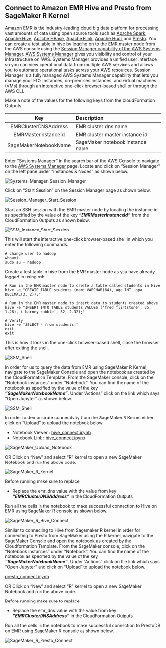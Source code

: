 ## Connect to Amazon EMR Hive and Presto from SageMaker R Kernel

[Amazon EMR](https://aws.amazon.com/emr/?nc2=h_ql_prod_an_emr&whats-new-cards.sort-by=item.additionalFields.postDateTime&whats-new-cards.sort-order=desc) is the industry-leading cloud big data platform for processing vast amounts of data using open source tools such as [Apache Spark](https://aws.amazon.com/emr/features/spark/), [Apache Hive](https://aws.amazon.com/emr/features/hive/), [Apache HBase](https://aws.amazon.com/emr/features/hbase/), [Apache Flink](https://aws.amazon.com/blogs/big-data/use-apache-flink-on-amazon-emr/), [Apache Hudi](https://aws.amazon.com/emr/features/hudi/), and [Presto](https://aws.amazon.com/emr/features/presto/). You can create a test table in hive by logging on to the EMR master node from the AWS console using the [Session Manager capability of the AWS Systems Manager](https://docs.aws.amazon.com/systems-manager/latest/userguide/session-manager.html). [AWS Systems Manager](https://aws.amazon.com/systems-manager/) gives you visibility and control of your infrastructure on AWS. Systems Manager provides a unified user interface so you can view operational data from multiple AWS services and allows you to automate operational tasks across your AWS resources. Session Manager is a fully managed AWS Systems Manager capability that lets you manage your EC2 instances, on-premises instances, and virtual machines (VMs) through an interactive one-click browser-based shell or through the AWS CLI.

Make a note of the values for the following keys from the CloudFormation Outputs.

| Key | Description |
| :-------------: |:-------------| 
| EMRClusterDNSAddress | EMR cluster dns name |
| EMRMasterInstanceId | EMR cluster master instance id |
| SageMakerNotebookName | SageMaker notebook instance name |	
	
Enter “Systems Manager” in the search bar of the AWS Console to navigate to the [AWS Systems Manager](https://docs.aws.amazon.com/systems-manager/latest/userguide/systems-manager-setting-up.html) page. Locate and click on “Session Manager” on the left pane under “Instances & Nodes” as shown below.

![Systems_Manager_Session_Manager](images/Systems_Manager_Session_Manager.png)

Click on “Start Session” on the Session Manager page as shown below. 

![Session_Manager_Start_Session](images/Session_Manager_Start_Session.png)

Start an SSH session with the EMR master node by locating the instance id as specified by the value of the key **_“EMRMasterInstanceId”_** from the CloudFormation Outputs as shown below.

![SSM_Instance_Start_Session](images/SSM_Instance_Start_Session.png)

This will start the interactive one-click browser-based shell in which you enter the following commands.

```shell
# change user to hadoop 
whoami
sudo su - hadoop
```

Create a test table in hive from the EMR master node as you have already logged in using ssh. 

```shell
# Run in the EMR master node to create a table called students in Hive
hive -e "CREATE TABLE students (name VARCHAR(64), age INT, gpa DECIMAL(3, 2));"

# Run in the EMR master node to insert data to students created above
hive -e "INSERT INTO TABLE students VALUES ('fred flintstone', 35, 1.28), ('barney rubble', 32, 2.32);"

# Verify 
hive -e "SELECT * from students;"
exit
exit
```

This is how it looks in the one-click browser-based shell, close the browser after exiting the shell.

![SSM_Shell](images/SSM_Shell.png)

In order for us to query the data from EMR using SageMaker R Kernel, navigate to the SageMaker Console and open the notebook as created by the CloudFormation Template. From the SageMaker console, click on the “Notebook instances” under “Notebook”. You can find the name of the notebook as specified by the value of the key **_“SageMakerNotebookName”_**. Under “Actions” click on the link which says “Open Jupyter” as shown below.

![SSM_Shell](images/SageMaker_Open_Jupyter.png)

In order to demonstrate connectivity from the SageMaker R Kernel either click on “Upload” to upload the notebook below. 

* Notebook Viewer : [hive_connect.ipynb](https://nbviewer.jupyter.org/github/aws-samples/amazon-sagemaker-r-kernel-access-data-sources/blob/master/notebooks/presto_connect.ipynb)
* Notebook Link : [hive_connect.ipynb](notebooks/hive_connect.ipynb)

![SageMaker_Upload_Notebook](images/SageMaker_Upload_Notebook.png)

OR Click on “New” and select “R” kernel to open a new SageMaker Notebook and run the above code.

![SageMaker_R_Kernel](images/SageMaker_R_Kernel.png)

Before running make sure to replace 
* Replace the emr_dns value with the value from key **_“EMRClusterDNSAddress”_** in the CloudFormation Outputs


Run all the cells in the notebook to make successful connection to Hive on EMR using SageMaker R console as shown below.

![SageMaker_R_Hive_Connect](images/SageMaker_R_Hive_Connect.png)

Similar to connecting to Hive from Sagemaker R kernel in order for connecting to Presto from SageMaker using the R kernel, navigate to the SageMaker Console and open the notebook as created by the Cloudformation Template. From the SageMaker console, click on the “Notebook instances” under “Notebook”. You can find the name of the notebook as specified by the value of the key **_“SageMakerNotebookName”_**. Under “Actions” click on the link which says “Open Jupyter” and click on “Upload” to upload the notebook below.

[presto_connect.ipynb](notebooks/presto_connect.ipynb)

OR Click on “New” and select “R” kernel to open a new SageMaker Notebook and run the above code.

Before running make sure to replace 
* Replace the emr_dns value with the value from key **_“EMRClusterDNSAddress”_** in the CloudFormation Outputs

Run all the cells in the notebook to make successful connection to PrestoDB on EMR using SageMaker R console as shown below.

![SageMaker_R_Presto_Connect](images/SageMaker_R_Presto_Connect.png)